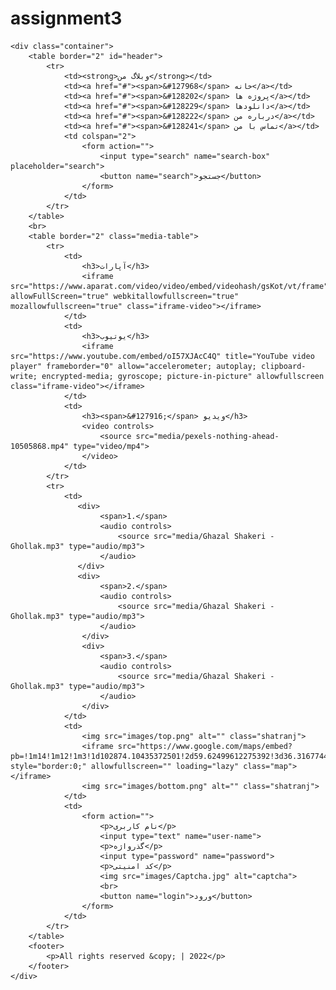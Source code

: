 # assignment3

    <div class="container">
        <table border="2" id="header">
            <tr>
                <td><strong>وبلاگ من</strong></td>
                <td><a href="#"><span>&#127968</span> خانه</a></td>
                <td><a href="#"><span>&#128202</span> پروژه ها</a></td>
                <td><a href="#"><span>&#128229</span> دانلودها</a></td>
                <td><a href="#"><span>&#128222</span> درباره من</a></td>
                <td><a href="#"><span>&#128241</span> تماس با من</a></td>
                <td colspan="2">
                    <form action="">
                        <input type="search" name="search-box" placeholder="search">
                        <button name="search">جستجو</button>
                    </form>
                </td>
            </tr>
        </table>
        <br>
        <table border="2" class="media-table">
            <tr>
                <td>
                    <h3>آپارات</h3>
                    <iframe src="https://www.aparat.com/video/video/embed/videohash/gsKot/vt/frame" allowFullScreen="true" webkitallowfullscreen="true" mozallowfullscreen="true" class="iframe-video"></iframe>
                </td>
                <td>
                    <h3>یوتیوب</h3>
                    <iframe src="https://www.youtube.com/embed/oI57XJAcC4Q" title="YouTube video player" frameborder="0" allow="accelerometer; autoplay; clipboard-write; encrypted-media; gyroscope; picture-in-picture" allowfullscreen class="iframe-video"></iframe>
                </td>
                <td>
                    <h3><span>&#127916;</span> ویدیو</h3>
                    <video controls>
                        <source src="media/pexels-nothing-ahead-10505868.mp4" type="video/mp4">
                    </video>
                </td>
            </tr>
            <tr>
                <td>
                   <div>
                        <span>1.</span>
                        <audio controls>
                            <source src="media/Ghazal Shakeri - Ghollak.mp3" type="audio/mp3">
                        </audio>
                   </div>
                   <div>
                        <span>2.</span>
                        <audio controls>
                            <source src="media/Ghazal Shakeri - Ghollak.mp3" type="audio/mp3">
                        </audio>
                    </div>
                    <div>
                        <span>3.</span>
                        <audio controls>
                            <source src="media/Ghazal Shakeri - Ghollak.mp3" type="audio/mp3">
                        </audio>
                    </div>
                </td>
                <td>
                    <img src="images/top.png" alt="" class="shatranj">
                    <iframe src="https://www.google.com/maps/embed?pb=!1m14!1m12!1m3!1d102874.10435372501!2d59.62499612275392!3d36.316774400000014!2m3!1f0!2f0!3f0!3m2!1i1024!2i768!4f13.1!5e0!3m2!1sen!2s!4v1646425801855!5m2!1sen!2s" style="border:0;" allowfullscreen="" loading="lazy" class="map"></iframe>
                    <img src="images/bottom.png" alt="" class="shatranj">
                </td>
                <td>
                    <form action="">
                        <p>نام کاربری</p>
                        <input type="text" name="user-name">
                        <p>گذرواژه</p>
                        <input type="password" name="password">
                        <p>کد امنیتی</p>
                        <img src="images/Captcha.jpg" alt="captcha">
                        <br>
                        <button name="login">ورود</button>
                    </form>
                </td>
            </tr>
        </table>
        <footer>
            <p>All rights reserved &copy; | 2022</p>
        </footer>
    </div>
